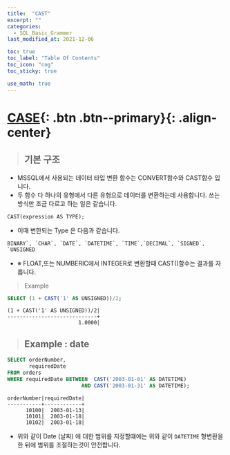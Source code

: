 ```yaml
---
title:  "CAST"
excerpt: ""
categories:
  - SQL_Basic_Grammer
last_modified_at: 2021-12-06

toc: true
toc_label: "Table Of Contents"
toc_icon: "cog"
toc_sticky: true

use_math: true
---
```


# [CASE](#link){: .btn .btn--primary}{: .align-center}

> ## 기본 구조

- MSSQL에서 사용되는 데이터 타입 변환 함수는 CONVERT함수와 CAST함수 입니다.
- 두 함수 다 하나의 유형에서 다른 유형으로 데이터를 변환하는데 사용합니다.  쓰는 방식만 조금 다르고 하는 일은 같습니다.

```
CAST(expression AS TYPE);
```

- 이때 변한되는 Type 은 다음과 같습니다.

```
BINARY`, `CHAR`, `DATE`, `DATETIME`, `TIME`,`DECIMAL`, `SIGNED`, `UNSIGNED
```

- ※ FLOAT,또는 NUMBERIC에서 INTEGER로 변환할때 CAST()함수는 결과를 자릅니다.

> Example

```sql
SELECT (1 + CAST('1' AS UNSIGNED))/2;
```

```
(1 + CAST('1' AS UNSIGNED))/2|
-----------------------------+
                       1.0000|
```

> ## Example : date

```sql
SELECT orderNumber,
       requiredDate
FROM orders
WHERE requiredDate BETWEEN  CAST('2003-01-01' AS DATETIME)
                        AND CAST('2003-01-31' AS DATETIME);
```

```
orderNumber|requiredDate|
-----------+------------+
      10100|  2003-01-13|
      10101|  2003-01-18|
      10102|  2003-01-18|
```

- 위와 같이 Date (날짜) 에 대한 범위를 지정할떄에는 위와 같이 `DATETIME` 형변환을 한 뒤에 범위를 조절하는것이 안전합니다.
